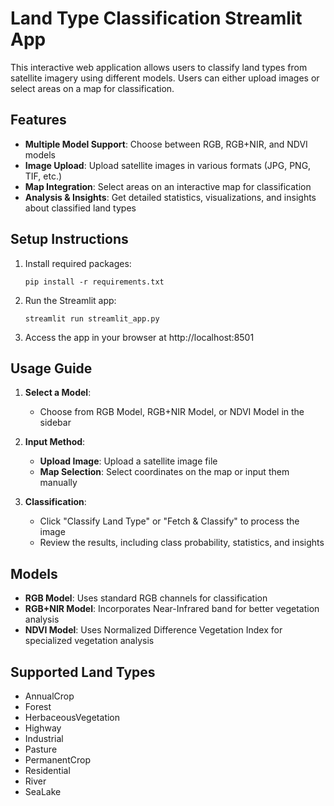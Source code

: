 # Land Type Classification Streamlit App

This interactive web application allows users to classify land types from satellite imagery using different models. Users can either upload images or select areas on a map for classification.

## Features

- **Multiple Model Support**: Choose between RGB, RGB+NIR, and NDVI models
- **Image Upload**: Upload satellite images in various formats (JPG, PNG, TIF, etc.)
- **Map Integration**: Select areas on an interactive map for classification
- **Analysis & Insights**: Get detailed statistics, visualizations, and insights about classified land types

## Setup Instructions

1. Install required packages:
   ```
   pip install -r requirements.txt
   ```

2. Run the Streamlit app:
   ```
   streamlit run streamlit_app.py
   ```

3. Access the app in your browser at http://localhost:8501

## Usage Guide

1. **Select a Model**:
   - Choose from RGB Model, RGB+NIR Model, or NDVI Model in the sidebar

2. **Input Method**:
   - **Upload Image**: Upload a satellite image file
   - **Map Selection**: Select coordinates on the map or input them manually

3. **Classification**:
   - Click "Classify Land Type" or "Fetch & Classify" to process the image
   - Review the results, including class probability, statistics, and insights

## Models

- **RGB Model**: Uses standard RGB channels for classification
- **RGB+NIR Model**: Incorporates Near-Infrared band for better vegetation analysis
- **NDVI Model**: Uses Normalized Difference Vegetation Index for specialized vegetation analysis

## Supported Land Types

- AnnualCrop
- Forest
- HerbaceousVegetation
- Highway
- Industrial
- Pasture
- PermanentCrop
- Residential
- River
- SeaLake
